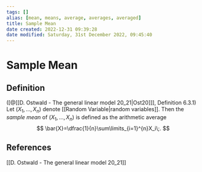 ```yaml
---
tags: []
alias: [mean, means, average, averages, averaged]
title: Sample Mean
date created: 2022-12-31 09:39:28
date modified: Saturday, 31st December 2022, 09:45:40
---
```


# Sample Mean

## Definition

([@[[D. Ostwald - The general linear model 20_21|Ost20]]], Definition 6.3.1) Let $(X_1, \ldots, X_n)$ denote [[Random Variable|random variables]]. Then the _sample mean_ of $(X_1, \ldots, X_n)$ is defined as the arithmetic average
$$
\bar{X}=\dfrac{1}{n}\sum\limits_{i=1}^{n}X_i\;.
$$

## References

[[D. Ostwald - The general linear model 20_21]]